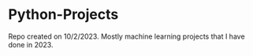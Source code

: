 # Python-Projects
Repo created on 10/2/2023. Mostly machine learning projects that I have done in 2023.
